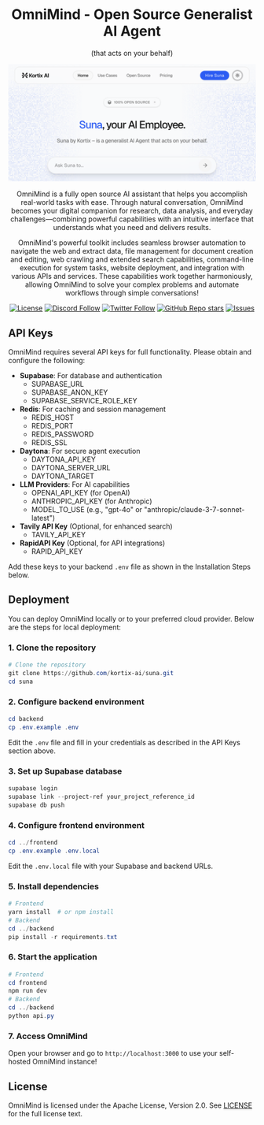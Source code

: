 <div align="center">

# OmniMind - Open Source Generalist AI Agent

(that acts on your behalf)

![OmniMind Screenshot](frontend/public/banner.png)

OmniMind is a fully open source AI assistant that helps you accomplish real-world tasks with ease. Through natural conversation, OmniMind becomes your digital companion for research, data analysis, and everyday challenges—combining powerful capabilities with an intuitive interface that understands what you need and delivers results.

OmniMind's powerful toolkit includes seamless browser automation to navigate the web and extract data, file management for document creation and editing, web crawling and extended search capabilities, command-line execution for system tasks, website deployment, and integration with various APIs and services. These capabilities work together harmoniously, allowing OmniMind to solve your complex problems and automate workflows through simple conversations!

[![License](https://img.shields.io/badge/License-Apache--2.0-blue)](./license)
[![Discord Follow](https://dcbadge.limes.pink/api/server/Py6pCBUUPw?style=flat)](https://discord.gg/Py6pCBUUPw)
[![Twitter Follow](https://img.shields.io/twitter/follow/kortixai)](https://x.com/kortixai)
[![GitHub Repo stars](https://img.shields.io/github/stars/kortix-ai/suna)](https://github.com/kortix-ai/suna)
[![Issues](https://img.shields.io/github/issues/kortix-ai/suna
)](https://github.com/kortix-ai/suna/labels/bug)
</div>

## API Keys

OmniMind requires several API keys for full functionality. Please obtain and configure the following:

- **Supabase**: For database and authentication
  - SUPABASE_URL
  - SUPABASE_ANON_KEY
  - SUPABASE_SERVICE_ROLE_KEY
- **Redis**: For caching and session management
  - REDIS_HOST
  - REDIS_PORT
  - REDIS_PASSWORD
  - REDIS_SSL
- **Daytona**: For secure agent execution
  - DAYTONA_API_KEY
  - DAYTONA_SERVER_URL
  - DAYTONA_TARGET
- **LLM Providers**: For AI capabilities
  - OPENAI_API_KEY (for OpenAI)
  - ANTHROPIC_API_KEY (for Anthropic)
  - MODEL_TO_USE (e.g., "gpt-4o" or "anthropic/claude-3-7-sonnet-latest")
- **Tavily API Key** (Optional, for enhanced search)
  - TAVILY_API_KEY
- **RapidAPI Key** (Optional, for API integrations)
  - RAPID_API_KEY

Add these keys to your backend `.env` file as shown in the Installation Steps below.

## Deployment

You can deploy OmniMind locally or to your preferred cloud provider. Below are the steps for local deployment:

### 1. Clone the repository

```powershell
# Clone the repository
git clone https://github.com/kortix-ai/suna.git
cd suna
```

### 2. Configure backend environment

```powershell
cd backend
cp .env.example .env
```
Edit the `.env` file and fill in your credentials as described in the API Keys section above.

### 3. Set up Supabase database

```powershell
supabase login
supabase link --project-ref your_project_reference_id
supabase db push
```

### 4. Configure frontend environment

```powershell
cd ../frontend
cp .env.example .env.local
```
Edit the `.env.local` file with your Supabase and backend URLs.

### 5. Install dependencies

```powershell
# Frontend
yarn install  # or npm install
# Backend
cd ../backend
pip install -r requirements.txt
```

### 6. Start the application

```powershell
# Frontend
cd frontend
npm run dev
# Backend
cd ../backend
python api.py
```

### 7. Access OmniMind

Open your browser and go to `http://localhost:3000` to use your self-hosted OmniMind instance!

## License

OmniMind is licensed under the Apache License, Version 2.0. See [LICENSE](./LICENSE) for the full license text.

